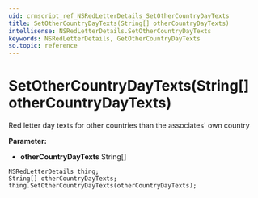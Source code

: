 ```yaml
---
uid: crmscript_ref_NSRedLetterDetails_SetOtherCountryDayTexts
title: SetOtherCountryDayTexts(String[] otherCountryDayTexts)
intellisense: NSRedLetterDetails.SetOtherCountryDayTexts
keywords: NSRedLetterDetails, GetOtherCountryDayTexts
so.topic: reference
---
```


# SetOtherCountryDayTexts(String[] otherCountryDayTexts)

Red letter day texts for other countries than the associates' own country

**Parameter:** 
* **otherCountryDayTexts** String[]

```crmscript
NSRedLetterDetails thing;
String[] otherCountryDayTexts;
thing.SetOtherCountryDayTexts(otherCountryDayTexts);
```

